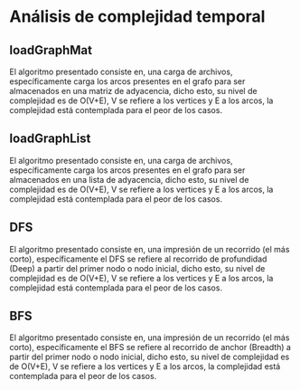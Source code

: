 # Análisis de complejidad temporal

## loadGraphMat
El algoritmo presentado consiste en, una carga de archivos, específicamente carga los arcos presentes en el grafo para ser almacenados en una matriz de adyacencia, dicho esto, su nivel de complejidad es de O(V+E), V se refiere a los vertices y E a los arcos, la complejidad está contemplada para el peor de los casos.

## loadGraphList
El algoritmo presentado consiste en, una carga de archivos, específicamente carga los arcos presentes en el grafo para ser almacenados en una lista de adyacencia, dicho esto, su nivel de complejidad es de O(V+E), V se refiere a los vertices y E a los arcos, la complejidad está contemplada para el peor de los casos.

## DFS
El algoritmo presentado consiste en, una impresión de un recorrido (el más corto), específicamente el DFS se refiere al recorrido de profundidad (Deep) a partir del primer nodo o nodo inicial, dicho esto, su nivel de complejidad es de O(V+E), V se refiere a los vertices y E a los arcos, la complejidad está contemplada para el peor de los casos.

## BFS
El algoritmo presentado consiste en, una impresión de un recorrido (el más corto), específicamente el BFS se refiere al recorrido de anchor (Breadth) a partir del primer nodo o nodo inicial, dicho esto, su nivel de complejidad es de O(V+E), V se refiere a los vertices y E a los arcos, la complejidad está contemplada para el peor de los casos.
